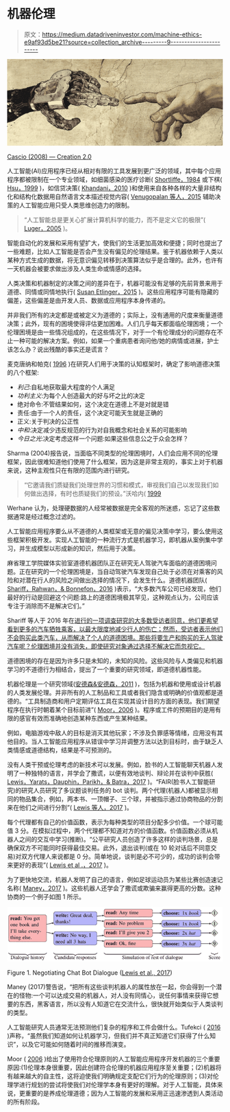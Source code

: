 # 机器伦理

> 原文：<https://medium.datadriveninvestor.com/machine-ethics-e9af93d5be21?source=collection_archive---------9----------------------->

![](img/54f232c46d84584c9d5d599ebde497a5.png)

[Cascio (2008) — Creation 2.0](https://www.flickr.com/photos/jamais_cascio/2190824476/)

人工智能(AI)应用程序已经从相对有限的工具发展到更广泛的领域，其中每个应用程序都被限制在一个专业领域，如细菌感染的医疗诊断( [Shortliffe，1984](http://www.aaai.org/Papers/Buchanan/Buchanan45.pdf) 或下棋( [Hsu，1999](https://ieeexplore.ieee.org/document/755469/) )，如信贷决策( [Khandani，2010](https://www.sciencedirect.com/science/article/pii/S0378426610002372?via%3Dihub) )和使用来自各种各样的大量非结构化和结构化数据用自然语言文本描述视觉内容( [Venugopalan 等人，2015](https://ieeexplore.ieee.org/document/7410872) 辅助决策的人工智能应用只受人类思维创造力的限制。

> “人工智能总是更关心扩展计算机科学的能力，而不是定义它的极限”( [Luger，2005](http://iips.icci.edu.iq/images/exam/artificial-intelligence-structures-and-strategies-for--complex-problem-solving.pdf) )。

智能自动化的发展和采用有望扩大，使我们的生活更加高效和便捷；同时也提出了一些难题，比如人工智能是否会产生没有偏见的伦理结果。鉴于机器依赖于人类以某种方式生成的数据，将无意识偏见转移到决策算法似乎是合理的。此外，也许有一天机器会被要求做出涉及人类生命或情感的选择。

人类决策和机器制定的决策之间的差异在于，机器可能没有足够的先前背景来用于道德、同情或同情地执行( [Susan Etlinger，2015](https://www.ted.com/talks/susan_etlinger_what_do_we_do_with_all_this_big_data) )。这些应用程序可能有隐藏的偏差，这些偏差是由开发人员、数据或应用程序本身传递的。

并非我们所有的决定都是或被定义为道德的；实际上，没有通用的尺度来衡量道德决策；此外，现有的困境使得评估更加困难。人们几乎每天都面临伦理困境；一个伦理困境是由一些情况组成的，在这些情况下，对于一个有伦理成分的问题存在不止一种可能的解决方案。例如，如果一个重病患者询问他/她的病情或进展，护士该怎么办？说出残酷的事实还是谎言？

麦克唐纳和帕克( [1996](https://link.springer.com/article/10.1007/BF00705577) )在研究人们用于决策的认知框架时，确定了影响道德决策的八个框架:

*   *利己*:自私地获取最大程度的个人满足
*   *功利主义*:为每个人创造最大的好与坏之比的决定
*   绝对命令:不管结果如何，这个决定在道德上不是对就是错
*   责任:由于一个人的责任，这个决定可能天生就是正确的
*   正义:关于判决的公正性
*   *中和*:决定减少违反规范的行为对自我概念和社会关系的可能影响
*   *今日之光*:决定考虑这样一个问题:如果这些信息公之于众会怎样？

Sharma (2004)报告说，当面临不同类型的伦理困境时，人们会应用不同的伦理框架，因此很难知道他们使用了什么框架，因为这是非常主观的，事实上对于机器来说，这种主观性只在有限的范围内进行研究。

> “它邀请我们质疑我们处理世界的习惯和模式，审视我们自己以发现我们如何做出选择，有时也质疑我们的预设。”沃哈内( [1999](https://books.google.mn/books?hl=en&lr=&id=A99WFv8v8bkC&oi=fnd&pg=PA3&dq=Werhane,+P.+H.+(1999).+Moral+imagination+and+management+decision-making.+New+York+:+Oxford+University+Press,.&ots=_BcyWh7nIM&sig=V58Sb1pTBSzZ2bk9HIj5LqsRj_o&redir_esc=y#v=onepage&q&f=false)

Werhane 认为，处理硬数据的人经常被数据是完全客观的所迷惑，忘记了这些数据通常是经过概念过滤的。

人工智能应用程序要么从不道德的人类框架或无意的偏见决策中学习，要么使用这些框架积极开发。实现人工智能的一种流行方式是机器学习，即机器从案例集中学习，并生成模型以形成新的知识，然后用于决策。

麻省理工学院媒体实验室道德机器团队正在研究无人驾驶汽车面临的道德困境问题。正在研究的一个伦理困境是，当自动驾驶汽车发现自己处于必须在对乘客的风险和对潜在行人的风险之间做出选择的情况下，会发生什么。道德机器团队( [Shariff，Rahwan，& Bonnefon，2016](https://www.nytimes.com/2016/11/06/opinion/sunday/whose-life-should-your-car-save.html) )表示，“大多数汽车公司已经发现，他们最好的行动是回避这个问题:路上的道德困境极其罕见，这种观点认为，公司应该专注于消除而不是解决它们。”

Shariff 等人于 2016 年在[进行的一项调查研究的大多数受访者同意，他们更希望看到更多的汽车牺牲乘客，以最大限度地减少行人的伤亡；然而，受访者表示他们不会购买此类汽车，从而解决了个人的道德困境。那些将要生产和购买的无人驾驶汽车呢？伦理困境并没有消失，即使研究对象通过选择不解决它而忽视它。](https://www.nytimes.com/2016/11/06/opinion/sunday/whose-life-should-your-car-save.html)

道德困境的存在是因为许多只是未知的，未知的风险。这些风险与人类偏见和机器学习的不道德行为相结合，提出了一个重要的研究领域，即道德机器性能。

机器伦理是一个研究领域([安德森&安德森，2011](https://philpapers.org/rec/SANME) )，包括为机器和使用或设计机器的人类发展伦理。并非所有的人工制品和工具或者我们隐含或明确的价值观都是道德的。“工具制造商和用户定期评估工具在实现其设计目的方面的表现。我们期望程序在执行时朝着某个目标前进”( [Moor，2006](https://ieeexplore.ieee.org/document/1667948) )。程序或工件的预期目的是用有限的感官有效而准确地创造某种东西或产生某种结果。

例如，电脑游戏中敌人的目标是消灭其他玩家；不涉及负罪感等情绪，应用没有其他目的。当人工智能应用程序从错误中学习并调整方法以达到目标时，由于缺乏人类情感或道德结构，结果是不可预测的。

没有人类干预或伦理考虑的新技术可以发展。例如，脸书的人工智能聊天机器人发明了一种独特的语言，并学会了撒谎，以便有效地谈判、辩论并在谈判中获胜( [Lewis，Yarats，Dauphin，Parikh，& Batra，2017](https://code.fb.com/ml-applications/deal-or-no-deal-training-ai-bots-to-negotiate/) )。“FAIR(脸书人工智能研究)的研究人员研究了多议题谈判任务的 bot 谈判。两个代理(机器人)都被显示相同的物品集合，例如，两本书、一顶帽子、三个球，并被指示通过协商物品的分割来在他们之间进行分割”( [Lewis 等人，2017](https://code.fb.com/ml-applications/deal-or-no-deal-training-ai-bots-to-negotiate/) )。

每个代理都有自己的价值函数，表示为每种类型的项目分配多少价值。一个球可能值 3 分。在模拟过程中，两个代理都不知道对方的价值函数。价值函数必须从机器人之间的交互中学习(推断)。“公平研究人员创造了许多这样的谈判场景，总是确保双方不可能同时获得最佳交易。此外，退出谈判(或在 10 轮对话后不同意交易)对双方代理人来说都是 0 分。简单地说，谈判是必不可少的，成功的谈判会带来更好的表现”( [Lewis et al .，2017](https://code.fb.com/ml-applications/deal-or-no-deal-training-ai-bots-to-negotiate/) )。

为了更快地交流，机器人发明了自己的语言，例如足球运动员为某些比赛创造速记名称( [Maney，2017](http://www.newsweek.com/2017/08/18/ai-facebook-artificial-intelligence-machine-learning-robots-robotics-646944.html) )。这些机器人还学会了撒谎或欺骗来赢得更高的分数。这种协商的一个例子如图 1 所示。

![](img/064fcea6df506be1e5628ed805a84556.png)

Figure 1\. Negotiating Chat Bot Dialogue ([Lewis et al., 2017](https://code.fb.com/ml-applications/deal-or-no-deal-training-ai-bots-to-negotiate/))

Maney (2017)警告说，“把所有这些谈判机器人的属性放在一起，你会得到一个潜在的怪物:一个可以达成交易的机器人，对人没有同情心，说任何事情来获得它想要的东西，黑客语言，所以没有人知道它在交流什么，很快就开始类似于人类谈判的类型。

人工智能研究人员通常无法预测他们复杂的程序和工件会做什么。Tufekci ( [2016](https://www.ted.com/talks/zeynep_tufekci_machine_intelligence_makes_human_morals_more_important) )声称，“虽然我们知道如何让机器学习，但我们并不真正知道它们获得了什么知识”，以及它可能如何随着时间的推移而演变。

Moor ( [2006](https://ieeexplore.ieee.org/document/1667948) )给出了使用符合伦理原则的人工智能应用程序开发机器的三个重要原因:(1)伦理本身很重要，因此创建符合伦理的机器应用程序至关重要；(2)机器将有越来越大的自主性，这将迫使我们明确规定支配它们行为的伦理原则；(3)对伦理学进行规划的尝试将使我们对伦理学本身有更好的理解。对于人工智能，具体来说，更重要的是养成伦理道德；因为人工智能的发展和采用正迅速渗透到人类活动的所有阶段。